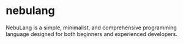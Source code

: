 # nebulang
NebuLang is a simple, minimalist, and comprehensive programming language designed for both beginners and experienced developers.
